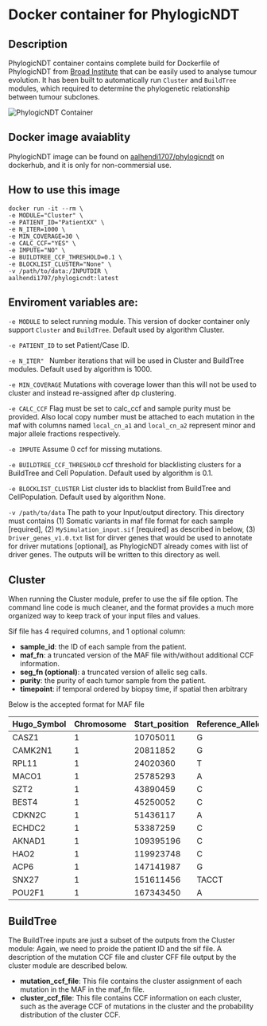 # Docker container for PhylogicNDT

## Description
PhylogicNDT container contains complete build for Dockerfile of PhylogicNDT from [Broad Institute](https://github.com/broadinstitute/PhylogicNDT) that can be easily used to analyse tumour evolution. It has been built to automatically  run `Cluster` and `BuildTree` modules, which required to determine the phylogenetic relationship between tumour subclones.

![PhylogicNDT Container](https://github.com/AAlhendi1707/WES/blob/main/PhylogicNDT/PhylogicNDT.drawio.png)

## Docker image avaiablity
PhylogicNDT image can be found on [aalhendi1707/phylogicndt](https://hub.docker.com/repository/docker/aalhendi1707/phylogicndt) on dockerhub, and it is only for non-commersial use.

## How to use this image
```
docker run -it --rm \
-e MODULE="Cluster" \
-e PATIENT_ID="PatientXX" \
-e N_ITER=1000 \
-e MIN_COVERAGE=30 \
-e CALC_CCF="YES" \
-e IMPUTE="NO" \
-e BUILDTREE_CCF_THRESHOLD=0.1 \
-e BLOCKLIST_CLUSTER="None" \
-v /path/to/data:/INPUTDIR \
aalhendi1707/phylogicndt:latest
```

## Enviroment variables are:
`-e MODULE` to select running module. This version of docker container only support `Cluster` and `BuildTree`. Default used by algorithm Cluster.

`-e PATIENT_ID` to set Patient/Case ID.

`-e N_ITER" ` Number iterations that will be used in Cluster and BuildTree modules. Default used by algorithm is 1000.

`-e MIN_COVERAGE` Mutations with coverage lower than this will not be used to cluster and instead re-assigned after dp clustering.

`-e CALC_CCF` Flag must be set to calc_ccf and sample purity must be provided. Also local copy number must be attached to each mutation in the maf with columns named `local_cn_a1` and `local_cn_a2` represent minor and major allele fractions respectively.

`-e IMPUTE` Assume 0 ccf for missing mutations.

`-e BUILDTREE_CCF_THRESHOLD` ccf threshold for blacklisting clusters for a BuildTree and Cell Population. Default used by algorithm is 0.1.

`-e BLOCKLIST_CLUSTER` List cluster ids to blacklist from BuildTree and CellPopulation. Default used by algorithm None.

`-v /path/to/data` The path to your Input/output directory. This directory must contains (1) Somatic variants in maf file format for each sample [required], (2) `MySimulation_input.sif` [required] as described in below, (3) `Driver_genes_v1.0.txt` list for dirver genes that would be used to annotate for driver mutations [optional], as PhylogicNDT already comes with list of driver genes. The outputs will be written to this directory as well.


## Cluster
When running the Cluster module, prefer to use the sif file option. The command line code is much cleaner, and the format provides a much more organized way to keep track of your input files and values.

Sif file has 4 required columns, and 1 optional column:

- **sample_id**: the ID of each sample from the patient.
- **maf_fn**: a truncated version of the MAF file with/without additional CCF information.
- **seg_fn (optional)**: a truncated version of allelic seg calls.
- **purity**: the purity of each tumor sample from the patient.
- **timepoint**: if temporal ordered by biopsy time, if spatial then arbitrary

Below is the accepted format for MAF file

| Hugo_Symbol | Chromosome | Start_position | Reference_Allele | Tumor_Seq_Allele2 | t_ref_count | t_alt_count | Protein_change | Variant_Classification | Variant_Type | local_cn_a1 | local_cn_a2 |
| --- | --- | --- | --- | --- | --- | --- | --- | --- | --- | --- | --- |
| CASZ1 | 1 | 10705011 | G | C | 200 | 13 | p.F1277L | Missense_Mutation | SNP | 0 | 1.4827313901312 | 
| CAMK2N1 | 1 | 20811852 | G | C | 66 | 31 | p.Y7X | Nonsense_Mutation | SNP | 0 | 1.4827313901312 | 
| RPL11 | 1 | 24020360 | T | C | 250 | 136 | p.V74A | Missense_Mutation | SNP | 0 | 1.4827313901312 | 
| MACO1 | 1 | 25785293 | A | C | 181 | 101 | p.K355T | Missense_Mutation | SNP | 0 | 1.4827313901312 | 
| SZT2 | 1 | 43890459 | C | T | 47 | 301 | p.R826X | Nonsense_Mutation | SNP | 0 | 1.4827313901312 | 
| BEST4 | 1 | 45250052 | C | T | 183 | 10 | p.V418I | Missense_Mutation | SNP | 0 | 1.4827313901312 | 
| CDKN2C | 1 | 51436117 | A | T | 53 | 230 | p.Q26L | Missense_Mutation | SNP | 0 | 1.4827313901312 | 
| ECHDC2 | 1 | 53387259 | C | G | 164 | 14 | p.E29D | Missense_Mutation | SNP | 0 | 1.4827313901312 | 
| AKNAD1 | 1 | 109395196 | C | - | 45 | 189 | p.D31Ifs*14 | Frame_Shift_Del | SNP | 0 | 1.4827313901312 | 
| HAO2 | 1 | 119923748 | C | G | 246 | 110 | p.R14G | Missense_Mutation | SNP | 0.421210864983179 | 2.16034289004054 | 
| ACP6 | 1 | 147141987 | G | A | 114 | 88 | p.R62W | Missense_Mutation | SNP | 2.30880923350471 | 2.30880923350471 | 
| SNX27 | 1 | 151611456 | TACCT | - | 497 | 0 | p.V135Afs*3 | Frame_Shift_Del | DEL | 2.30880923350471 | 2.30880923350471 | 
| POU2F1 | 1 | 167343450 | A | T | 371 | 0 | p.S159C | Missense_Mutation | SNP | 2.95035229843327 | 4.3441852902848 |


## BuildTree
The BuildTree inputs are just a subset of the outputs from the Cluster module:
Again, we need to proide the patient ID and the sif file. A description of the mutation CCF file and cluster CFF file output by the cluster module are described below.

- **mutation_ccf_file**: This file contains the cluster assignment of each mutation in the MAF in the maf_fn file.
- **cluster_ccf_file**: This file contains CCF information on each cluster, such as the average CCF of mutations in the cluster and the probability distribution of the cluster CCF.

